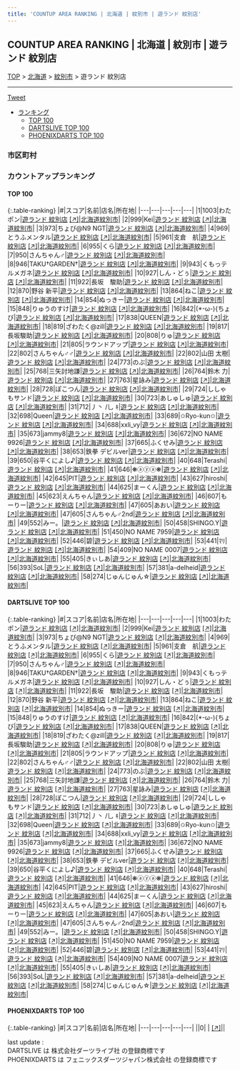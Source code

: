 ```yaml
---
title: 'COUNTUP AREA RANKING | 北海道 | 紋別市 | 遊ランド 紋別店'
---
```

## COUNTUP AREA RANKING | 北海道 | 紋別市 | 遊ランド 紋別店

[TOP](/darts/rank/) > [北海道](/darts/rank/北海道/) > [紋別市](/darts/rank/北海道/紋別市/) > 遊ランド 紋別店

___

<a href="https://twitter.com/share?ref_src=twsrc%5Etfw" data-text="COUNTUP AREA RANKING | 北海道紋別市遊ランド 紋別店" class="twitter-share-button" data-hashtags="DARTSLIVE,PHOENIXDARTS,darts,ダーツ" data-show-count="false">Tweet</a>

* [ランキング](#カウントアップランキング)
    * [TOP 100](#top-100)
    * [DARTSLIVE TOP 100](#dartslive-top-100)
    * [PHOENIXDARTS TOP 100](#phoenixdarts-top-100)

### 市区町村

<ul>

</ul>

### カウントアップランキング

#### TOP 100



{:.table-ranking}
|#|スコア|名前|店名|所在地|
|---|---|---|---|---|
|1|1003|<span class="rank-name-dl">わたポン</span>|<a href="/darts/rank/shops/92d159ed4fcef01a0d9b047a20a7ba1e.html">遊ランド 紋別店</a> <a href="https://search.dartslive.com/jp/shop/92d159ed4fcef01a0d9b047a20a7ba1e">[↗]</a>|<a href="/darts/rank/北海道/紋別市">北海道紋別市</a>|
|2|999|<span class="rank-name-dl">Kei</span>|<a href="/darts/rank/shops/92d159ed4fcef01a0d9b047a20a7ba1e.html">遊ランド 紋別店</a> <a href="https://search.dartslive.com/jp/shop/92d159ed4fcef01a0d9b047a20a7ba1e">[↗]</a>|<a href="/darts/rank/北海道/紋別市">北海道紋別市</a>|
|3|973|<span class="rank-name-dl">ちょび@N9 NGT</span>|<a href="/darts/rank/shops/92d159ed4fcef01a0d9b047a20a7ba1e.html">遊ランド 紋別店</a> <a href="https://search.dartslive.com/jp/shop/92d159ed4fcef01a0d9b047a20a7ba1e">[↗]</a>|<a href="/darts/rank/北海道/紋別市">北海道紋別市</a>|
|4|969|<span class="rank-name-dl">とうふメンタル</span>|<a href="/darts/rank/shops/92d159ed4fcef01a0d9b047a20a7ba1e.html">遊ランド 紋別店</a> <a href="https://search.dartslive.com/jp/shop/92d159ed4fcef01a0d9b047a20a7ba1e">[↗]</a>|<a href="/darts/rank/北海道/紋別市">北海道紋別市</a>|
|5|961|<span class="rank-name-dl">支倉　航</span>|<a href="/darts/rank/shops/92d159ed4fcef01a0d9b047a20a7ba1e.html">遊ランド 紋別店</a> <a href="https://search.dartslive.com/jp/shop/92d159ed4fcef01a0d9b047a20a7ba1e">[↗]</a>|<a href="/darts/rank/北海道/紋別市">北海道紋別市</a>|
|6|955|<span class="rank-name-dl">くら</span>|<a href="/darts/rank/shops/92d159ed4fcef01a0d9b047a20a7ba1e.html">遊ランド 紋別店</a> <a href="https://search.dartslive.com/jp/shop/92d159ed4fcef01a0d9b047a20a7ba1e">[↗]</a>|<a href="/darts/rank/北海道/紋別市">北海道紋別市</a>|
|7|950|<span class="rank-name-dl">さんちゃん♂</span>|<a href="/darts/rank/shops/92d159ed4fcef01a0d9b047a20a7ba1e.html">遊ランド 紋別店</a> <a href="https://search.dartslive.com/jp/shop/92d159ed4fcef01a0d9b047a20a7ba1e">[↗]</a>|<a href="/darts/rank/北海道/紋別市">北海道紋別市</a>|
|8|946|<span class="rank-name-dl">TAKU†GARDEN†</span>|<a href="/darts/rank/shops/92d159ed4fcef01a0d9b047a20a7ba1e.html">遊ランド 紋別店</a> <a href="https://search.dartslive.com/jp/shop/92d159ed4fcef01a0d9b047a20a7ba1e">[↗]</a>|<a href="/darts/rank/北海道/紋別市">北海道紋別市</a>|
|9|943|<span class="rank-name-dl">くもっテルメガネ</span>|<a href="/darts/rank/shops/92d159ed4fcef01a0d9b047a20a7ba1e.html">遊ランド 紋別店</a> <a href="https://search.dartslive.com/jp/shop/92d159ed4fcef01a0d9b047a20a7ba1e">[↗]</a>|<a href="/darts/rank/北海道/紋別市">北海道紋別市</a>|
|10|927|<span class="rank-name-dl">しん・どぅ</span>|<a href="/darts/rank/shops/92d159ed4fcef01a0d9b047a20a7ba1e.html">遊ランド 紋別店</a> <a href="https://search.dartslive.com/jp/shop/92d159ed4fcef01a0d9b047a20a7ba1e">[↗]</a>|<a href="/darts/rank/北海道/紋別市">北海道紋別市</a>|
|11|922|<span class="rank-name-dl">長坂　駿助</span>|<a href="/darts/rank/shops/92d159ed4fcef01a0d9b047a20a7ba1e.html">遊ランド 紋別店</a> <a href="https://search.dartslive.com/jp/shop/92d159ed4fcef01a0d9b047a20a7ba1e">[↗]</a>|<a href="/darts/rank/北海道/紋別市">北海道紋別市</a>|
|12|870|<span class="rank-name-dl">野谷 新平</span>|<a href="/darts/rank/shops/92d159ed4fcef01a0d9b047a20a7ba1e.html">遊ランド 紋別店</a> <a href="https://search.dartslive.com/jp/shop/92d159ed4fcef01a0d9b047a20a7ba1e">[↗]</a>|<a href="/darts/rank/北海道/紋別市">北海道紋別市</a>|
|13|864|<span class="rank-name-dl">ねこ</span>|<a href="/darts/rank/shops/92d159ed4fcef01a0d9b047a20a7ba1e.html">遊ランド 紋別店</a> <a href="https://search.dartslive.com/jp/shop/92d159ed4fcef01a0d9b047a20a7ba1e">[↗]</a>|<a href="/darts/rank/北海道/紋別市">北海道紋別市</a>|
|14|854|<span class="rank-name-dl">ぬっきー</span>|<a href="/darts/rank/shops/92d159ed4fcef01a0d9b047a20a7ba1e.html">遊ランド 紋別店</a> <a href="https://search.dartslive.com/jp/shop/92d159ed4fcef01a0d9b047a20a7ba1e">[↗]</a>|<a href="/darts/rank/北海道/紋別市">北海道紋別市</a>|
|15|848|<span class="rank-name-dl">りゅうのすけ</span>|<a href="/darts/rank/shops/92d159ed4fcef01a0d9b047a20a7ba1e.html">遊ランド 紋別店</a> <a href="https://search.dartslive.com/jp/shop/92d159ed4fcef01a0d9b047a20a7ba1e">[↗]</a>|<a href="/darts/rank/北海道/紋別市">北海道紋別市</a>|
|16|842|<span class="rank-name-dl">(*-ω-){ちょび</span>|<a href="/darts/rank/shops/92d159ed4fcef01a0d9b047a20a7ba1e.html">遊ランド 紋別店</a> <a href="https://search.dartslive.com/jp/shop/92d159ed4fcef01a0d9b047a20a7ba1e">[↗]</a>|<a href="/darts/rank/北海道/紋別市">北海道紋別市</a>|
|17|838|<span class="rank-name-dl">QUEEN</span>|<a href="/darts/rank/shops/92d159ed4fcef01a0d9b047a20a7ba1e.html">遊ランド 紋別店</a> <a href="https://search.dartslive.com/jp/shop/92d159ed4fcef01a0d9b047a20a7ba1e">[↗]</a>|<a href="/darts/rank/北海道/紋別市">北海道紋別市</a>|
|18|819|<span class="rank-name-dl">ざわたく@zill</span>|<a href="/darts/rank/shops/92d159ed4fcef01a0d9b047a20a7ba1e.html">遊ランド 紋別店</a> <a href="https://search.dartslive.com/jp/shop/92d159ed4fcef01a0d9b047a20a7ba1e">[↗]</a>|<a href="/darts/rank/北海道/紋別市">北海道紋別市</a>|
|19|817|<span class="rank-name-dl">長坂駿助</span>|<a href="/darts/rank/shops/92d159ed4fcef01a0d9b047a20a7ba1e.html">遊ランド 紋別店</a> <a href="https://search.dartslive.com/jp/shop/92d159ed4fcef01a0d9b047a20a7ba1e">[↗]</a>|<a href="/darts/rank/北海道/紋別市">北海道紋別市</a>|
|20|808|<span class="rank-name-dl">りゅ</span>|<a href="/darts/rank/shops/92d159ed4fcef01a0d9b047a20a7ba1e.html">遊ランド 紋別店</a> <a href="https://search.dartslive.com/jp/shop/92d159ed4fcef01a0d9b047a20a7ba1e">[↗]</a>|<a href="/darts/rank/北海道/紋別市">北海道紋別市</a>|
|21|805|<span class="rank-name-dl">ラウンドアップ</span>|<a href="/darts/rank/shops/92d159ed4fcef01a0d9b047a20a7ba1e.html">遊ランド 紋別店</a> <a href="https://search.dartslive.com/jp/shop/92d159ed4fcef01a0d9b047a20a7ba1e">[↗]</a>|<a href="/darts/rank/北海道/紋別市">北海道紋別市</a>|
|22|802|<span class="rank-name-dl">さんちゃん♂♂</span>|<a href="/darts/rank/shops/92d159ed4fcef01a0d9b047a20a7ba1e.html">遊ランド 紋別店</a> <a href="https://search.dartslive.com/jp/shop/92d159ed4fcef01a0d9b047a20a7ba1e">[↗]</a>|<a href="/darts/rank/北海道/紋別市">北海道紋別市</a>|
|22|802|<span class="rank-name-dl">山田 太樹</span>|<a href="/darts/rank/shops/92d159ed4fcef01a0d9b047a20a7ba1e.html">遊ランド 紋別店</a> <a href="https://search.dartslive.com/jp/shop/92d159ed4fcef01a0d9b047a20a7ba1e">[↗]</a>|<a href="/darts/rank/北海道/紋別市">北海道紋別市</a>|
|24|773|<span class="rank-name-dl">のぶ</span>|<a href="/darts/rank/shops/92d159ed4fcef01a0d9b047a20a7ba1e.html">遊ランド 紋別店</a> <a href="https://search.dartslive.com/jp/shop/92d159ed4fcef01a0d9b047a20a7ba1e">[↗]</a>|<a href="/darts/rank/北海道/紋別市">北海道紋別市</a>|
|25|768|<span class="rank-name-dl">三矢討地謙</span>|<a href="/darts/rank/shops/92d159ed4fcef01a0d9b047a20a7ba1e.html">遊ランド 紋別店</a> <a href="https://search.dartslive.com/jp/shop/92d159ed4fcef01a0d9b047a20a7ba1e">[↗]</a>|<a href="/darts/rank/北海道/紋別市">北海道紋別市</a>|
|26|764|<span class="rank-name-dl">鈴木 力</span>|<a href="/darts/rank/shops/92d159ed4fcef01a0d9b047a20a7ba1e.html">遊ランド 紋別店</a> <a href="https://search.dartslive.com/jp/shop/92d159ed4fcef01a0d9b047a20a7ba1e">[↗]</a>|<a href="/darts/rank/北海道/紋別市">北海道紋別市</a>|
|27|763|<span class="rank-name-dl">星詠み</span>|<a href="/darts/rank/shops/92d159ed4fcef01a0d9b047a20a7ba1e.html">遊ランド 紋別店</a> <a href="https://search.dartslive.com/jp/shop/92d159ed4fcef01a0d9b047a20a7ba1e">[↗]</a>|<a href="/darts/rank/北海道/紋別市">北海道紋別市</a>|
|28|728|<span class="rank-name-dl">ぽこつん</span>|<a href="/darts/rank/shops/92d159ed4fcef01a0d9b047a20a7ba1e.html">遊ランド 紋別店</a> <a href="https://search.dartslive.com/jp/shop/92d159ed4fcef01a0d9b047a20a7ba1e">[↗]</a>|<a href="/darts/rank/北海道/紋別市">北海道紋別市</a>|
|29|724|<span class="rank-name-dl">ししゃもサンド</span>|<a href="/darts/rank/shops/92d159ed4fcef01a0d9b047a20a7ba1e.html">遊ランド 紋別店</a> <a href="https://search.dartslive.com/jp/shop/92d159ed4fcef01a0d9b047a20a7ba1e">[↗]</a>|<a href="/darts/rank/北海道/紋別市">北海道紋別市</a>|
|30|723|<span class="rank-name-dl">あしゅしゅ</span>|<a href="/darts/rank/shops/92d159ed4fcef01a0d9b047a20a7ba1e.html">遊ランド 紋別店</a> <a href="https://search.dartslive.com/jp/shop/92d159ed4fcef01a0d9b047a20a7ba1e">[↗]</a>|<a href="/darts/rank/北海道/紋別市">北海道紋別市</a>|
|31|712|<span class="rank-name-dl">丿丶 /乚 ｷ</span>|<a href="/darts/rank/shops/92d159ed4fcef01a0d9b047a20a7ba1e.html">遊ランド 紋別店</a> <a href="https://search.dartslive.com/jp/shop/92d159ed4fcef01a0d9b047a20a7ba1e">[↗]</a>|<a href="/darts/rank/北海道/紋別市">北海道紋別市</a>|
|32|698|<span class="rank-name-dl">Queen</span>|<a href="/darts/rank/shops/92d159ed4fcef01a0d9b047a20a7ba1e.html">遊ランド 紋別店</a> <a href="https://search.dartslive.com/jp/shop/92d159ed4fcef01a0d9b047a20a7ba1e">[↗]</a>|<a href="/darts/rank/北海道/紋別市">北海道紋別市</a>|
|33|689|<span class="rank-name-dl">✩Ryo-kun✩</span>|<a href="/darts/rank/shops/92d159ed4fcef01a0d9b047a20a7ba1e.html">遊ランド 紋別店</a> <a href="https://search.dartslive.com/jp/shop/92d159ed4fcef01a0d9b047a20a7ba1e">[↗]</a>|<a href="/darts/rank/北海道/紋別市">北海道紋別市</a>|
|34|688|<span class="rank-name-dl">xxli_vy</span>|<a href="/darts/rank/shops/92d159ed4fcef01a0d9b047a20a7ba1e.html">遊ランド 紋別店</a> <a href="https://search.dartslive.com/jp/shop/92d159ed4fcef01a0d9b047a20a7ba1e">[↗]</a>|<a href="/darts/rank/北海道/紋別市">北海道紋別市</a>|
|35|673|<span class="rank-name-dl">jammy8</span>|<a href="/darts/rank/shops/92d159ed4fcef01a0d9b047a20a7ba1e.html">遊ランド 紋別店</a> <a href="https://search.dartslive.com/jp/shop/92d159ed4fcef01a0d9b047a20a7ba1e">[↗]</a>|<a href="/darts/rank/北海道/紋別市">北海道紋別市</a>|
|36|672|<span class="rank-name-dl">NO NAME 9926</span>|<a href="/darts/rank/shops/92d159ed4fcef01a0d9b047a20a7ba1e.html">遊ランド 紋別店</a> <a href="https://search.dartslive.com/jp/shop/92d159ed4fcef01a0d9b047a20a7ba1e">[↗]</a>|<a href="/darts/rank/北海道/紋別市">北海道紋別市</a>|
|37|665|<span class="rank-name-dl">ふくせみ</span>|<a href="/darts/rank/shops/92d159ed4fcef01a0d9b047a20a7ba1e.html">遊ランド 紋別店</a> <a href="https://search.dartslive.com/jp/shop/92d159ed4fcef01a0d9b047a20a7ba1e">[↗]</a>|<a href="/darts/rank/北海道/紋別市">北海道紋別市</a>|
|38|653|<span class="rank-name-dl">鉄拳 デビルver</span>|<a href="/darts/rank/shops/92d159ed4fcef01a0d9b047a20a7ba1e.html">遊ランド 紋別店</a> <a href="https://search.dartslive.com/jp/shop/92d159ed4fcef01a0d9b047a20a7ba1e">[↗]</a>|<a href="/darts/rank/北海道/紋別市">北海道紋別市</a>|
|39|650|<span class="rank-name-dl">谷平くによし♪</span>|<a href="/darts/rank/shops/92d159ed4fcef01a0d9b047a20a7ba1e.html">遊ランド 紋別店</a> <a href="https://search.dartslive.com/jp/shop/92d159ed4fcef01a0d9b047a20a7ba1e">[↗]</a>|<a href="/darts/rank/北海道/紋別市">北海道紋別市</a>|
|40|648|<span class="rank-name-dl">Terashi</span>|<a href="/darts/rank/shops/92d159ed4fcef01a0d9b047a20a7ba1e.html">遊ランド 紋別店</a> <a href="https://search.dartslive.com/jp/shop/92d159ed4fcef01a0d9b047a20a7ba1e">[↗]</a>|<a href="/darts/rank/北海道/紋別市">北海道紋別市</a>|
|41|646|<span class="rank-name-dl">❋ⓐⓨⓐ❋</span>|<a href="/darts/rank/shops/92d159ed4fcef01a0d9b047a20a7ba1e.html">遊ランド 紋別店</a> <a href="https://search.dartslive.com/jp/shop/92d159ed4fcef01a0d9b047a20a7ba1e">[↗]</a>|<a href="/darts/rank/北海道/紋別市">北海道紋別市</a>|
|42|645|<span class="rank-name-dl">PIT</span>|<a href="/darts/rank/shops/92d159ed4fcef01a0d9b047a20a7ba1e.html">遊ランド 紋別店</a> <a href="https://search.dartslive.com/jp/shop/92d159ed4fcef01a0d9b047a20a7ba1e">[↗]</a>|<a href="/darts/rank/北海道/紋別市">北海道紋別市</a>|
|43|627|<span class="rank-name-dl">hiroshi</span>|<a href="/darts/rank/shops/92d159ed4fcef01a0d9b047a20a7ba1e.html">遊ランド 紋別店</a> <a href="https://search.dartslive.com/jp/shop/92d159ed4fcef01a0d9b047a20a7ba1e">[↗]</a>|<a href="/darts/rank/北海道/紋別市">北海道紋別市</a>|
|44|625|<span class="rank-name-dl">まーくん</span>|<a href="/darts/rank/shops/92d159ed4fcef01a0d9b047a20a7ba1e.html">遊ランド 紋別店</a> <a href="https://search.dartslive.com/jp/shop/92d159ed4fcef01a0d9b047a20a7ba1e">[↗]</a>|<a href="/darts/rank/北海道/紋別市">北海道紋別市</a>|
|45|623|<span class="rank-name-dl">えんちゃん</span>|<a href="/darts/rank/shops/92d159ed4fcef01a0d9b047a20a7ba1e.html">遊ランド 紋別店</a> <a href="https://search.dartslive.com/jp/shop/92d159ed4fcef01a0d9b047a20a7ba1e">[↗]</a>|<a href="/darts/rank/北海道/紋別市">北海道紋別市</a>|
|46|607|<span class="rank-name-dl">もーりー</span>|<a href="/darts/rank/shops/92d159ed4fcef01a0d9b047a20a7ba1e.html">遊ランド 紋別店</a> <a href="https://search.dartslive.com/jp/shop/92d159ed4fcef01a0d9b047a20a7ba1e">[↗]</a>|<a href="/darts/rank/北海道/紋別市">北海道紋別市</a>|
|47|605|<span class="rank-name-dl">あおい</span>|<a href="/darts/rank/shops/92d159ed4fcef01a0d9b047a20a7ba1e.html">遊ランド 紋別店</a> <a href="https://search.dartslive.com/jp/shop/92d159ed4fcef01a0d9b047a20a7ba1e">[↗]</a>|<a href="/darts/rank/北海道/紋別市">北海道紋別市</a>|
|47|605|<span class="rank-name-dl">さんちゃん♂2nd</span>|<a href="/darts/rank/shops/92d159ed4fcef01a0d9b047a20a7ba1e.html">遊ランド 紋別店</a> <a href="https://search.dartslive.com/jp/shop/92d159ed4fcef01a0d9b047a20a7ba1e">[↗]</a>|<a href="/darts/rank/北海道/紋別市">北海道紋別市</a>|
|49|552|<span class="rank-name-dl">みー。</span>|<a href="/darts/rank/shops/92d159ed4fcef01a0d9b047a20a7ba1e.html">遊ランド 紋別店</a> <a href="https://search.dartslive.com/jp/shop/92d159ed4fcef01a0d9b047a20a7ba1e">[↗]</a>|<a href="/darts/rank/北海道/紋別市">北海道紋別市</a>|
|50|458|<span class="rank-name-dl">SHINGO.Y</span>|<a href="/darts/rank/shops/92d159ed4fcef01a0d9b047a20a7ba1e.html">遊ランド 紋別店</a> <a href="https://search.dartslive.com/jp/shop/92d159ed4fcef01a0d9b047a20a7ba1e">[↗]</a>|<a href="/darts/rank/北海道/紋別市">北海道紋別市</a>|
|51|450|<span class="rank-name-dl">NO NAME 7959</span>|<a href="/darts/rank/shops/92d159ed4fcef01a0d9b047a20a7ba1e.html">遊ランド 紋別店</a> <a href="https://search.dartslive.com/jp/shop/92d159ed4fcef01a0d9b047a20a7ba1e">[↗]</a>|<a href="/darts/rank/北海道/紋別市">北海道紋別市</a>|
|52|446|<span class="rank-name-dl">碧</span>|<a href="/darts/rank/shops/92d159ed4fcef01a0d9b047a20a7ba1e.html">遊ランド 紋別店</a> <a href="https://search.dartslive.com/jp/shop/92d159ed4fcef01a0d9b047a20a7ba1e">[↗]</a>|<a href="/darts/rank/北海道/紋別市">北海道紋別市</a>|
|53|441|<span class="rank-name-dl">ﾏﾘ</span>|<a href="/darts/rank/shops/92d159ed4fcef01a0d9b047a20a7ba1e.html">遊ランド 紋別店</a> <a href="https://search.dartslive.com/jp/shop/92d159ed4fcef01a0d9b047a20a7ba1e">[↗]</a>|<a href="/darts/rank/北海道/紋別市">北海道紋別市</a>|
|54|409|<span class="rank-name-dl">NO NAME 0007</span>|<a href="/darts/rank/shops/92d159ed4fcef01a0d9b047a20a7ba1e.html">遊ランド 紋別店</a> <a href="https://search.dartslive.com/jp/shop/92d159ed4fcef01a0d9b047a20a7ba1e">[↗]</a>|<a href="/darts/rank/北海道/紋別市">北海道紋別市</a>|
|55|405|<span class="rank-name-dl">きぃしあ</span>|<a href="/darts/rank/shops/92d159ed4fcef01a0d9b047a20a7ba1e.html">遊ランド 紋別店</a> <a href="https://search.dartslive.com/jp/shop/92d159ed4fcef01a0d9b047a20a7ba1e">[↗]</a>|<a href="/darts/rank/北海道/紋別市">北海道紋別市</a>|
|56|393|<span class="rank-name-dl">SoL</span>|<a href="/darts/rank/shops/92d159ed4fcef01a0d9b047a20a7ba1e.html">遊ランド 紋別店</a> <a href="https://search.dartslive.com/jp/shop/92d159ed4fcef01a0d9b047a20a7ba1e">[↗]</a>|<a href="/darts/rank/北海道/紋別市">北海道紋別市</a>|
|57|381|<span class="rank-name-dl">a-delheid</span>|<a href="/darts/rank/shops/92d159ed4fcef01a0d9b047a20a7ba1e.html">遊ランド 紋別店</a> <a href="https://search.dartslive.com/jp/shop/92d159ed4fcef01a0d9b047a20a7ba1e">[↗]</a>|<a href="/darts/rank/北海道/紋別市">北海道紋別市</a>|
|58|274|<span class="rank-name-dl">じゅんじゅん☆</span>|<a href="/darts/rank/shops/92d159ed4fcef01a0d9b047a20a7ba1e.html">遊ランド 紋別店</a> <a href="https://search.dartslive.com/jp/shop/92d159ed4fcef01a0d9b047a20a7ba1e">[↗]</a>|<a href="/darts/rank/北海道/紋別市">北海道紋別市</a>|


#### DARTSLIVE TOP 100



{:.table-ranking}
|#|スコア|名前|店名|所在地|
|---|---|---|---|---|
|1|1003|<span class="rank-name-dl">わたポン</span>|<a href="/darts/rank/shops/92d159ed4fcef01a0d9b047a20a7ba1e.html">遊ランド 紋別店</a> <a href="https://search.dartslive.com/jp/shop/92d159ed4fcef01a0d9b047a20a7ba1e">[↗]</a>|<a href="/darts/rank/北海道/紋別市">北海道紋別市</a>|
|2|999|<span class="rank-name-dl">Kei</span>|<a href="/darts/rank/shops/92d159ed4fcef01a0d9b047a20a7ba1e.html">遊ランド 紋別店</a> <a href="https://search.dartslive.com/jp/shop/92d159ed4fcef01a0d9b047a20a7ba1e">[↗]</a>|<a href="/darts/rank/北海道/紋別市">北海道紋別市</a>|
|3|973|<span class="rank-name-dl">ちょび@N9 NGT</span>|<a href="/darts/rank/shops/92d159ed4fcef01a0d9b047a20a7ba1e.html">遊ランド 紋別店</a> <a href="https://search.dartslive.com/jp/shop/92d159ed4fcef01a0d9b047a20a7ba1e">[↗]</a>|<a href="/darts/rank/北海道/紋別市">北海道紋別市</a>|
|4|969|<span class="rank-name-dl">とうふメンタル</span>|<a href="/darts/rank/shops/92d159ed4fcef01a0d9b047a20a7ba1e.html">遊ランド 紋別店</a> <a href="https://search.dartslive.com/jp/shop/92d159ed4fcef01a0d9b047a20a7ba1e">[↗]</a>|<a href="/darts/rank/北海道/紋別市">北海道紋別市</a>|
|5|961|<span class="rank-name-dl">支倉　航</span>|<a href="/darts/rank/shops/92d159ed4fcef01a0d9b047a20a7ba1e.html">遊ランド 紋別店</a> <a href="https://search.dartslive.com/jp/shop/92d159ed4fcef01a0d9b047a20a7ba1e">[↗]</a>|<a href="/darts/rank/北海道/紋別市">北海道紋別市</a>|
|6|955|<span class="rank-name-dl">くら</span>|<a href="/darts/rank/shops/92d159ed4fcef01a0d9b047a20a7ba1e.html">遊ランド 紋別店</a> <a href="https://search.dartslive.com/jp/shop/92d159ed4fcef01a0d9b047a20a7ba1e">[↗]</a>|<a href="/darts/rank/北海道/紋別市">北海道紋別市</a>|
|7|950|<span class="rank-name-dl">さんちゃん♂</span>|<a href="/darts/rank/shops/92d159ed4fcef01a0d9b047a20a7ba1e.html">遊ランド 紋別店</a> <a href="https://search.dartslive.com/jp/shop/92d159ed4fcef01a0d9b047a20a7ba1e">[↗]</a>|<a href="/darts/rank/北海道/紋別市">北海道紋別市</a>|
|8|946|<span class="rank-name-dl">TAKU†GARDEN†</span>|<a href="/darts/rank/shops/92d159ed4fcef01a0d9b047a20a7ba1e.html">遊ランド 紋別店</a> <a href="https://search.dartslive.com/jp/shop/92d159ed4fcef01a0d9b047a20a7ba1e">[↗]</a>|<a href="/darts/rank/北海道/紋別市">北海道紋別市</a>|
|9|943|<span class="rank-name-dl">くもっテルメガネ</span>|<a href="/darts/rank/shops/92d159ed4fcef01a0d9b047a20a7ba1e.html">遊ランド 紋別店</a> <a href="https://search.dartslive.com/jp/shop/92d159ed4fcef01a0d9b047a20a7ba1e">[↗]</a>|<a href="/darts/rank/北海道/紋別市">北海道紋別市</a>|
|10|927|<span class="rank-name-dl">しん・どぅ</span>|<a href="/darts/rank/shops/92d159ed4fcef01a0d9b047a20a7ba1e.html">遊ランド 紋別店</a> <a href="https://search.dartslive.com/jp/shop/92d159ed4fcef01a0d9b047a20a7ba1e">[↗]</a>|<a href="/darts/rank/北海道/紋別市">北海道紋別市</a>|
|11|922|<span class="rank-name-dl">長坂　駿助</span>|<a href="/darts/rank/shops/92d159ed4fcef01a0d9b047a20a7ba1e.html">遊ランド 紋別店</a> <a href="https://search.dartslive.com/jp/shop/92d159ed4fcef01a0d9b047a20a7ba1e">[↗]</a>|<a href="/darts/rank/北海道/紋別市">北海道紋別市</a>|
|12|870|<span class="rank-name-dl">野谷 新平</span>|<a href="/darts/rank/shops/92d159ed4fcef01a0d9b047a20a7ba1e.html">遊ランド 紋別店</a> <a href="https://search.dartslive.com/jp/shop/92d159ed4fcef01a0d9b047a20a7ba1e">[↗]</a>|<a href="/darts/rank/北海道/紋別市">北海道紋別市</a>|
|13|864|<span class="rank-name-dl">ねこ</span>|<a href="/darts/rank/shops/92d159ed4fcef01a0d9b047a20a7ba1e.html">遊ランド 紋別店</a> <a href="https://search.dartslive.com/jp/shop/92d159ed4fcef01a0d9b047a20a7ba1e">[↗]</a>|<a href="/darts/rank/北海道/紋別市">北海道紋別市</a>|
|14|854|<span class="rank-name-dl">ぬっきー</span>|<a href="/darts/rank/shops/92d159ed4fcef01a0d9b047a20a7ba1e.html">遊ランド 紋別店</a> <a href="https://search.dartslive.com/jp/shop/92d159ed4fcef01a0d9b047a20a7ba1e">[↗]</a>|<a href="/darts/rank/北海道/紋別市">北海道紋別市</a>|
|15|848|<span class="rank-name-dl">りゅうのすけ</span>|<a href="/darts/rank/shops/92d159ed4fcef01a0d9b047a20a7ba1e.html">遊ランド 紋別店</a> <a href="https://search.dartslive.com/jp/shop/92d159ed4fcef01a0d9b047a20a7ba1e">[↗]</a>|<a href="/darts/rank/北海道/紋別市">北海道紋別市</a>|
|16|842|<span class="rank-name-dl">(*-ω-){ちょび</span>|<a href="/darts/rank/shops/92d159ed4fcef01a0d9b047a20a7ba1e.html">遊ランド 紋別店</a> <a href="https://search.dartslive.com/jp/shop/92d159ed4fcef01a0d9b047a20a7ba1e">[↗]</a>|<a href="/darts/rank/北海道/紋別市">北海道紋別市</a>|
|17|838|<span class="rank-name-dl">QUEEN</span>|<a href="/darts/rank/shops/92d159ed4fcef01a0d9b047a20a7ba1e.html">遊ランド 紋別店</a> <a href="https://search.dartslive.com/jp/shop/92d159ed4fcef01a0d9b047a20a7ba1e">[↗]</a>|<a href="/darts/rank/北海道/紋別市">北海道紋別市</a>|
|18|819|<span class="rank-name-dl">ざわたく@zill</span>|<a href="/darts/rank/shops/92d159ed4fcef01a0d9b047a20a7ba1e.html">遊ランド 紋別店</a> <a href="https://search.dartslive.com/jp/shop/92d159ed4fcef01a0d9b047a20a7ba1e">[↗]</a>|<a href="/darts/rank/北海道/紋別市">北海道紋別市</a>|
|19|817|<span class="rank-name-dl">長坂駿助</span>|<a href="/darts/rank/shops/92d159ed4fcef01a0d9b047a20a7ba1e.html">遊ランド 紋別店</a> <a href="https://search.dartslive.com/jp/shop/92d159ed4fcef01a0d9b047a20a7ba1e">[↗]</a>|<a href="/darts/rank/北海道/紋別市">北海道紋別市</a>|
|20|808|<span class="rank-name-dl">りゅ</span>|<a href="/darts/rank/shops/92d159ed4fcef01a0d9b047a20a7ba1e.html">遊ランド 紋別店</a> <a href="https://search.dartslive.com/jp/shop/92d159ed4fcef01a0d9b047a20a7ba1e">[↗]</a>|<a href="/darts/rank/北海道/紋別市">北海道紋別市</a>|
|21|805|<span class="rank-name-dl">ラウンドアップ</span>|<a href="/darts/rank/shops/92d159ed4fcef01a0d9b047a20a7ba1e.html">遊ランド 紋別店</a> <a href="https://search.dartslive.com/jp/shop/92d159ed4fcef01a0d9b047a20a7ba1e">[↗]</a>|<a href="/darts/rank/北海道/紋別市">北海道紋別市</a>|
|22|802|<span class="rank-name-dl">さんちゃん♂♂</span>|<a href="/darts/rank/shops/92d159ed4fcef01a0d9b047a20a7ba1e.html">遊ランド 紋別店</a> <a href="https://search.dartslive.com/jp/shop/92d159ed4fcef01a0d9b047a20a7ba1e">[↗]</a>|<a href="/darts/rank/北海道/紋別市">北海道紋別市</a>|
|22|802|<span class="rank-name-dl">山田 太樹</span>|<a href="/darts/rank/shops/92d159ed4fcef01a0d9b047a20a7ba1e.html">遊ランド 紋別店</a> <a href="https://search.dartslive.com/jp/shop/92d159ed4fcef01a0d9b047a20a7ba1e">[↗]</a>|<a href="/darts/rank/北海道/紋別市">北海道紋別市</a>|
|24|773|<span class="rank-name-dl">のぶ</span>|<a href="/darts/rank/shops/92d159ed4fcef01a0d9b047a20a7ba1e.html">遊ランド 紋別店</a> <a href="https://search.dartslive.com/jp/shop/92d159ed4fcef01a0d9b047a20a7ba1e">[↗]</a>|<a href="/darts/rank/北海道/紋別市">北海道紋別市</a>|
|25|768|<span class="rank-name-dl">三矢討地謙</span>|<a href="/darts/rank/shops/92d159ed4fcef01a0d9b047a20a7ba1e.html">遊ランド 紋別店</a> <a href="https://search.dartslive.com/jp/shop/92d159ed4fcef01a0d9b047a20a7ba1e">[↗]</a>|<a href="/darts/rank/北海道/紋別市">北海道紋別市</a>|
|26|764|<span class="rank-name-dl">鈴木 力</span>|<a href="/darts/rank/shops/92d159ed4fcef01a0d9b047a20a7ba1e.html">遊ランド 紋別店</a> <a href="https://search.dartslive.com/jp/shop/92d159ed4fcef01a0d9b047a20a7ba1e">[↗]</a>|<a href="/darts/rank/北海道/紋別市">北海道紋別市</a>|
|27|763|<span class="rank-name-dl">星詠み</span>|<a href="/darts/rank/shops/92d159ed4fcef01a0d9b047a20a7ba1e.html">遊ランド 紋別店</a> <a href="https://search.dartslive.com/jp/shop/92d159ed4fcef01a0d9b047a20a7ba1e">[↗]</a>|<a href="/darts/rank/北海道/紋別市">北海道紋別市</a>|
|28|728|<span class="rank-name-dl">ぽこつん</span>|<a href="/darts/rank/shops/92d159ed4fcef01a0d9b047a20a7ba1e.html">遊ランド 紋別店</a> <a href="https://search.dartslive.com/jp/shop/92d159ed4fcef01a0d9b047a20a7ba1e">[↗]</a>|<a href="/darts/rank/北海道/紋別市">北海道紋別市</a>|
|29|724|<span class="rank-name-dl">ししゃもサンド</span>|<a href="/darts/rank/shops/92d159ed4fcef01a0d9b047a20a7ba1e.html">遊ランド 紋別店</a> <a href="https://search.dartslive.com/jp/shop/92d159ed4fcef01a0d9b047a20a7ba1e">[↗]</a>|<a href="/darts/rank/北海道/紋別市">北海道紋別市</a>|
|30|723|<span class="rank-name-dl">あしゅしゅ</span>|<a href="/darts/rank/shops/92d159ed4fcef01a0d9b047a20a7ba1e.html">遊ランド 紋別店</a> <a href="https://search.dartslive.com/jp/shop/92d159ed4fcef01a0d9b047a20a7ba1e">[↗]</a>|<a href="/darts/rank/北海道/紋別市">北海道紋別市</a>|
|31|712|<span class="rank-name-dl">丿丶 /乚 ｷ</span>|<a href="/darts/rank/shops/92d159ed4fcef01a0d9b047a20a7ba1e.html">遊ランド 紋別店</a> <a href="https://search.dartslive.com/jp/shop/92d159ed4fcef01a0d9b047a20a7ba1e">[↗]</a>|<a href="/darts/rank/北海道/紋別市">北海道紋別市</a>|
|32|698|<span class="rank-name-dl">Queen</span>|<a href="/darts/rank/shops/92d159ed4fcef01a0d9b047a20a7ba1e.html">遊ランド 紋別店</a> <a href="https://search.dartslive.com/jp/shop/92d159ed4fcef01a0d9b047a20a7ba1e">[↗]</a>|<a href="/darts/rank/北海道/紋別市">北海道紋別市</a>|
|33|689|<span class="rank-name-dl">✩Ryo-kun✩</span>|<a href="/darts/rank/shops/92d159ed4fcef01a0d9b047a20a7ba1e.html">遊ランド 紋別店</a> <a href="https://search.dartslive.com/jp/shop/92d159ed4fcef01a0d9b047a20a7ba1e">[↗]</a>|<a href="/darts/rank/北海道/紋別市">北海道紋別市</a>|
|34|688|<span class="rank-name-dl">xxli_vy</span>|<a href="/darts/rank/shops/92d159ed4fcef01a0d9b047a20a7ba1e.html">遊ランド 紋別店</a> <a href="https://search.dartslive.com/jp/shop/92d159ed4fcef01a0d9b047a20a7ba1e">[↗]</a>|<a href="/darts/rank/北海道/紋別市">北海道紋別市</a>|
|35|673|<span class="rank-name-dl">jammy8</span>|<a href="/darts/rank/shops/92d159ed4fcef01a0d9b047a20a7ba1e.html">遊ランド 紋別店</a> <a href="https://search.dartslive.com/jp/shop/92d159ed4fcef01a0d9b047a20a7ba1e">[↗]</a>|<a href="/darts/rank/北海道/紋別市">北海道紋別市</a>|
|36|672|<span class="rank-name-dl">NO NAME 9926</span>|<a href="/darts/rank/shops/92d159ed4fcef01a0d9b047a20a7ba1e.html">遊ランド 紋別店</a> <a href="https://search.dartslive.com/jp/shop/92d159ed4fcef01a0d9b047a20a7ba1e">[↗]</a>|<a href="/darts/rank/北海道/紋別市">北海道紋別市</a>|
|37|665|<span class="rank-name-dl">ふくせみ</span>|<a href="/darts/rank/shops/92d159ed4fcef01a0d9b047a20a7ba1e.html">遊ランド 紋別店</a> <a href="https://search.dartslive.com/jp/shop/92d159ed4fcef01a0d9b047a20a7ba1e">[↗]</a>|<a href="/darts/rank/北海道/紋別市">北海道紋別市</a>|
|38|653|<span class="rank-name-dl">鉄拳 デビルver</span>|<a href="/darts/rank/shops/92d159ed4fcef01a0d9b047a20a7ba1e.html">遊ランド 紋別店</a> <a href="https://search.dartslive.com/jp/shop/92d159ed4fcef01a0d9b047a20a7ba1e">[↗]</a>|<a href="/darts/rank/北海道/紋別市">北海道紋別市</a>|
|39|650|<span class="rank-name-dl">谷平くによし♪</span>|<a href="/darts/rank/shops/92d159ed4fcef01a0d9b047a20a7ba1e.html">遊ランド 紋別店</a> <a href="https://search.dartslive.com/jp/shop/92d159ed4fcef01a0d9b047a20a7ba1e">[↗]</a>|<a href="/darts/rank/北海道/紋別市">北海道紋別市</a>|
|40|648|<span class="rank-name-dl">Terashi</span>|<a href="/darts/rank/shops/92d159ed4fcef01a0d9b047a20a7ba1e.html">遊ランド 紋別店</a> <a href="https://search.dartslive.com/jp/shop/92d159ed4fcef01a0d9b047a20a7ba1e">[↗]</a>|<a href="/darts/rank/北海道/紋別市">北海道紋別市</a>|
|41|646|<span class="rank-name-dl">❋ⓐⓨⓐ❋</span>|<a href="/darts/rank/shops/92d159ed4fcef01a0d9b047a20a7ba1e.html">遊ランド 紋別店</a> <a href="https://search.dartslive.com/jp/shop/92d159ed4fcef01a0d9b047a20a7ba1e">[↗]</a>|<a href="/darts/rank/北海道/紋別市">北海道紋別市</a>|
|42|645|<span class="rank-name-dl">PIT</span>|<a href="/darts/rank/shops/92d159ed4fcef01a0d9b047a20a7ba1e.html">遊ランド 紋別店</a> <a href="https://search.dartslive.com/jp/shop/92d159ed4fcef01a0d9b047a20a7ba1e">[↗]</a>|<a href="/darts/rank/北海道/紋別市">北海道紋別市</a>|
|43|627|<span class="rank-name-dl">hiroshi</span>|<a href="/darts/rank/shops/92d159ed4fcef01a0d9b047a20a7ba1e.html">遊ランド 紋別店</a> <a href="https://search.dartslive.com/jp/shop/92d159ed4fcef01a0d9b047a20a7ba1e">[↗]</a>|<a href="/darts/rank/北海道/紋別市">北海道紋別市</a>|
|44|625|<span class="rank-name-dl">まーくん</span>|<a href="/darts/rank/shops/92d159ed4fcef01a0d9b047a20a7ba1e.html">遊ランド 紋別店</a> <a href="https://search.dartslive.com/jp/shop/92d159ed4fcef01a0d9b047a20a7ba1e">[↗]</a>|<a href="/darts/rank/北海道/紋別市">北海道紋別市</a>|
|45|623|<span class="rank-name-dl">えんちゃん</span>|<a href="/darts/rank/shops/92d159ed4fcef01a0d9b047a20a7ba1e.html">遊ランド 紋別店</a> <a href="https://search.dartslive.com/jp/shop/92d159ed4fcef01a0d9b047a20a7ba1e">[↗]</a>|<a href="/darts/rank/北海道/紋別市">北海道紋別市</a>|
|46|607|<span class="rank-name-dl">もーりー</span>|<a href="/darts/rank/shops/92d159ed4fcef01a0d9b047a20a7ba1e.html">遊ランド 紋別店</a> <a href="https://search.dartslive.com/jp/shop/92d159ed4fcef01a0d9b047a20a7ba1e">[↗]</a>|<a href="/darts/rank/北海道/紋別市">北海道紋別市</a>|
|47|605|<span class="rank-name-dl">あおい</span>|<a href="/darts/rank/shops/92d159ed4fcef01a0d9b047a20a7ba1e.html">遊ランド 紋別店</a> <a href="https://search.dartslive.com/jp/shop/92d159ed4fcef01a0d9b047a20a7ba1e">[↗]</a>|<a href="/darts/rank/北海道/紋別市">北海道紋別市</a>|
|47|605|<span class="rank-name-dl">さんちゃん♂2nd</span>|<a href="/darts/rank/shops/92d159ed4fcef01a0d9b047a20a7ba1e.html">遊ランド 紋別店</a> <a href="https://search.dartslive.com/jp/shop/92d159ed4fcef01a0d9b047a20a7ba1e">[↗]</a>|<a href="/darts/rank/北海道/紋別市">北海道紋別市</a>|
|49|552|<span class="rank-name-dl">みー。</span>|<a href="/darts/rank/shops/92d159ed4fcef01a0d9b047a20a7ba1e.html">遊ランド 紋別店</a> <a href="https://search.dartslive.com/jp/shop/92d159ed4fcef01a0d9b047a20a7ba1e">[↗]</a>|<a href="/darts/rank/北海道/紋別市">北海道紋別市</a>|
|50|458|<span class="rank-name-dl">SHINGO.Y</span>|<a href="/darts/rank/shops/92d159ed4fcef01a0d9b047a20a7ba1e.html">遊ランド 紋別店</a> <a href="https://search.dartslive.com/jp/shop/92d159ed4fcef01a0d9b047a20a7ba1e">[↗]</a>|<a href="/darts/rank/北海道/紋別市">北海道紋別市</a>|
|51|450|<span class="rank-name-dl">NO NAME 7959</span>|<a href="/darts/rank/shops/92d159ed4fcef01a0d9b047a20a7ba1e.html">遊ランド 紋別店</a> <a href="https://search.dartslive.com/jp/shop/92d159ed4fcef01a0d9b047a20a7ba1e">[↗]</a>|<a href="/darts/rank/北海道/紋別市">北海道紋別市</a>|
|52|446|<span class="rank-name-dl">碧</span>|<a href="/darts/rank/shops/92d159ed4fcef01a0d9b047a20a7ba1e.html">遊ランド 紋別店</a> <a href="https://search.dartslive.com/jp/shop/92d159ed4fcef01a0d9b047a20a7ba1e">[↗]</a>|<a href="/darts/rank/北海道/紋別市">北海道紋別市</a>|
|53|441|<span class="rank-name-dl">ﾏﾘ</span>|<a href="/darts/rank/shops/92d159ed4fcef01a0d9b047a20a7ba1e.html">遊ランド 紋別店</a> <a href="https://search.dartslive.com/jp/shop/92d159ed4fcef01a0d9b047a20a7ba1e">[↗]</a>|<a href="/darts/rank/北海道/紋別市">北海道紋別市</a>|
|54|409|<span class="rank-name-dl">NO NAME 0007</span>|<a href="/darts/rank/shops/92d159ed4fcef01a0d9b047a20a7ba1e.html">遊ランド 紋別店</a> <a href="https://search.dartslive.com/jp/shop/92d159ed4fcef01a0d9b047a20a7ba1e">[↗]</a>|<a href="/darts/rank/北海道/紋別市">北海道紋別市</a>|
|55|405|<span class="rank-name-dl">きぃしあ</span>|<a href="/darts/rank/shops/92d159ed4fcef01a0d9b047a20a7ba1e.html">遊ランド 紋別店</a> <a href="https://search.dartslive.com/jp/shop/92d159ed4fcef01a0d9b047a20a7ba1e">[↗]</a>|<a href="/darts/rank/北海道/紋別市">北海道紋別市</a>|
|56|393|<span class="rank-name-dl">SoL</span>|<a href="/darts/rank/shops/92d159ed4fcef01a0d9b047a20a7ba1e.html">遊ランド 紋別店</a> <a href="https://search.dartslive.com/jp/shop/92d159ed4fcef01a0d9b047a20a7ba1e">[↗]</a>|<a href="/darts/rank/北海道/紋別市">北海道紋別市</a>|
|57|381|<span class="rank-name-dl">a-delheid</span>|<a href="/darts/rank/shops/92d159ed4fcef01a0d9b047a20a7ba1e.html">遊ランド 紋別店</a> <a href="https://search.dartslive.com/jp/shop/92d159ed4fcef01a0d9b047a20a7ba1e">[↗]</a>|<a href="/darts/rank/北海道/紋別市">北海道紋別市</a>|
|58|274|<span class="rank-name-dl">じゅんじゅん☆</span>|<a href="/darts/rank/shops/92d159ed4fcef01a0d9b047a20a7ba1e.html">遊ランド 紋別店</a> <a href="https://search.dartslive.com/jp/shop/92d159ed4fcef01a0d9b047a20a7ba1e">[↗]</a>|<a href="/darts/rank/北海道/紋別市">北海道紋別市</a>|


#### PHOENIXDARTS TOP 100



{:.table-ranking}
|#|スコア|名前|店名|所在地|
|---|---|---|---|---|
||0|<span class="rank-name-dl"> </span>|<a href="/darts/rank/shops/.html"></a> <a href="">[↗]</a>|<a href="/darts/rank//"></a>|


<div class="footer border-top border-gray-light mt-5 pt-3 text-right text-gray">
    last update : <span style="font-weight: italic" id="foot_last_modified"></span><br />
    DARTSLIVE は 株式会社ダーツライブ社 の登録商標です<br />
    PHOENIXDARTS は フェニックスダーツジャパン株式会社 の登録商標です<br />
</div>

<script src="https://cdnjs.cloudflare.com/ajax/libs/jquery.tablesorter/2.31.3/js/jquery.tablesorter.min.js" integrity="sha512-qzgd5cYSZcosqpzpn7zF2ZId8f/8CHmFKZ8j7mU4OUXTNRd5g+ZHBPsgKEwoqxCtdQvExE5LprwwPAgoicguNg==" crossorigin="anonymous" referrerpolicy="no-referrer"></script>
<link rel="stylesheet" href="https://cdnjs.cloudflare.com/ajax/libs/jquery.tablesorter/2.31.3/css/theme.default.min.css" integrity="sha512-wghhOJkjQX0Lh3NSWvNKeZ0ZpNn+SPVXX1Qyc9OCaogADktxrBiBdKGDoqVUOyhStvMBmJQ8ZdMHiR3wuEq8+w==" crossorigin="anonymous" referrerpolicy="no-referrer" />
<script>
$(function() {
    $(".table-ranking").tablesorter({sortList:[[0, 0]]});
    $("#foot_last_modified").text(formatDate(new Date(document.lastModified), 'yyyy-MM-dd HH:mm:ss'));
});
</script>

<script async src="https://platform.twitter.com/widgets.js" charset="utf-8"></script>
